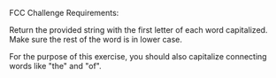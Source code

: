 FCC Challenge Requirements:

Return the provided string with the first letter of each word capitalized. Make sure the rest of the word is in lower case.

For the purpose of this exercise, you should also capitalize connecting words like "the" and "of".